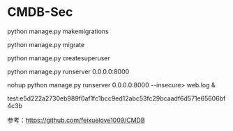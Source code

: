 # CMDB-Sec
python manage.py makemigrations

python manage.py migrate

python manage.py createsuperuser

python manage.py runserver 0.0.0.0:8000

nohup python manage.py runserver 0.0.0.0:8000  --insecure> web.log &

test:e5d222a2730eb989f0af1fc1bcc9ed12abc53fc29bcaadf6d571e65606bf4c3b

参考：https://github.com/feixuelove1009/CMDB
